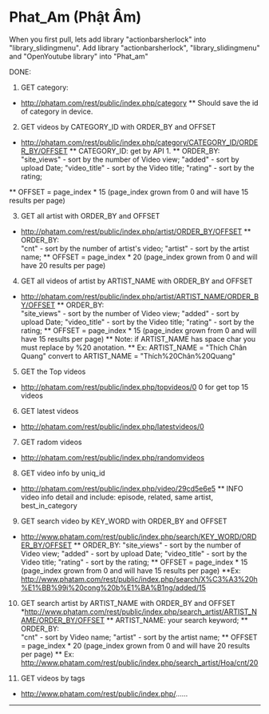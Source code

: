 Phat_Am (Phật Âm)
======================================================================================
When you first pull, lets add library "actionbarsherlock" into "library_slidingmenu".
Add library "actionbarsherlock", "library_slidingmenu" and "OpenYoutube library" into "Phat_am"


DONE:
1. GET category:
* http://phatam.com/rest/public/index.php/category
** Should save the id of category in device.


2. GET videos by CATEGORY_ID with ORDER_BY and OFFSET
* http://phatam.com/rest/public/index.php/category/CATEGORY_ID/ORDER_BY/OFFSET
** CATEGORY_ID: get by API 1.
** ORDER_BY:	
		"site_views" - sort by the number of Video view;
		"added" - sort by upload Date;
		"video_title" - sort by the Video title;
		"rating" - sort by the rating;

** OFFSET = page_index * 15 (page_index grown from 0 and will have 15 results per page)


3. GET all artist with ORDER_BY and OFFSET
* http://phatam.com/rest/public/index.php/artist/ORDER_BY/OFFSET
** ORDER_BY:	
		"cnt" - sort by the number of artist's video;
		"artist" - sort by the artist name;
** OFFSET = page_index * 20 (page_index grown from 0 and will have 20 results per page)


4. GET all videos of artist by ARTIST_NAME with ORDER_BY and OFFSET
* http://phatam.com/rest/public/index.php/artist/ARTIST_NAME/ORDER_BY/OFFSET
** ORDER_BY:	
		"site_views" - sort by the number of Video view;
		"added" - sort by upload Date;
		"video_title" - sort by the Video title;
		"rating" - sort by the rating;
** OFFSET = page_index * 15 (page_index grown from 0 and will have 15 results per page)
** Note: if ARTIST_NAME has space char you must replace by %20 anotation.
** Ex: ARTIST_NAME = "Thích Chân Quang" convert to ARTIST_NAME = "Thích%20Chân%20Quang"


5. GET the Top videos
* http://phatam.com/rest/public/index.php/topvideos/0
0 for get top 15 videos

6. GET latest videos
* http://phatam.com/rest/public/index.php/latestvideos/0


7. GET radom videos
* http://phatam.com/rest/public/index.php/randomvideos


8. GET video info by uniq_id
* http://phatam.com/rest/public/index.php/video/29cd5e6e5
** INFO video info detail and include: episode, related, same artist, best_in_category


9. GET search video by KEY_WORD with ORDER_BY and OFFSET
* http://www.phatam.com/rest/public/index.php/search/KEY_WORD/ORDER_BY/OFFSET
** ORDER_BY:
		"site_views" - sort by the number of Video view;
		"added" - sort by upload Date;
		"video_title" - sort by the Video title;
		"rating" - sort by the rating;
** OFFSET = page_index * 15 (page_index grown from 0 and will have 15 results per page)
**Ex: http://www.phatam.com/rest/public/index.php/search/X%C3%A3%20h%E1%BB%99i%20cong%20b%E1%BA%B1ng/added/15


10. GET search artist by ARTIST_NAME with ORDER_BY and OFFSET
*http://www.phatam.com/rest/public/index.php/search_artist/ARTIST_NAME/ORDER_BY/OFFSET
** ARTIST_NAME: your search keyword;
** ORDER_BY:	
		"cnt" - sort by Video name;
		"artist" - sort by the artist name;
** OFFSET = page_index * 20 (page_index grown from 0 and will have 20 results per page)
** Ex: http://www.phatam.com/rest/public/index.php/search_artist/Hoa/cnt/20

11. GET videos by tags
* http://www.phatam.com/rest/public/index.php/......

-----------------------------------------------------------------------------------------
